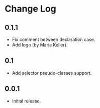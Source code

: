 # Change Log

## 0.1.1
* Fix comment between declaration case.
* Add logo (by Maria Keller).

## 0.1
* Add selector pseudo-classes support.

## 0.0.1
* Initial release.
